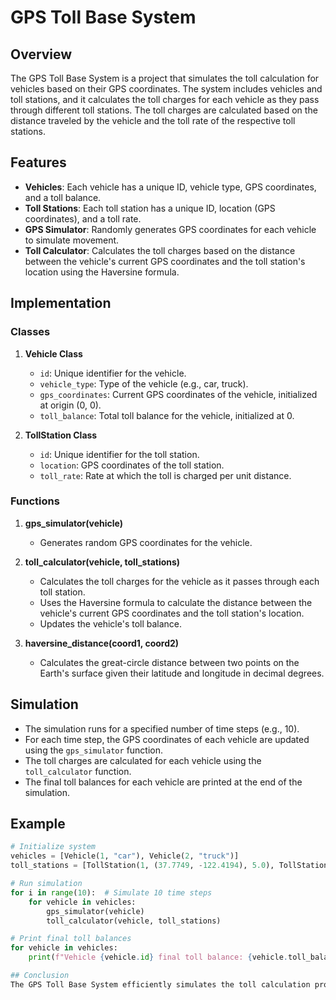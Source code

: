 # GPS Toll Base System

## Overview
The GPS Toll Base System is a project that simulates the toll calculation for vehicles based on their GPS coordinates. The system includes vehicles and toll stations, and it calculates the toll charges for each vehicle as they pass through different toll stations. The toll charges are calculated based on the distance traveled by the vehicle and the toll rate of the respective toll stations.

## Features
- **Vehicles**: Each vehicle has a unique ID, vehicle type, GPS coordinates, and a toll balance.
- **Toll Stations**: Each toll station has a unique ID, location (GPS coordinates), and a toll rate.
- **GPS Simulator**: Randomly generates GPS coordinates for each vehicle to simulate movement.
- **Toll Calculator**: Calculates the toll charges based on the distance between the vehicle's current GPS coordinates and the toll station's location using the Haversine formula.

## Implementation

### Classes

1. **Vehicle Class**
    - `id`: Unique identifier for the vehicle.
    - `vehicle_type`: Type of the vehicle (e.g., car, truck).
    - `gps_coordinates`: Current GPS coordinates of the vehicle, initialized at origin (0, 0).
    - `toll_balance`: Total toll balance for the vehicle, initialized at 0.

2. **TollStation Class**
    - `id`: Unique identifier for the toll station.
    - `location`: GPS coordinates of the toll station.
    - `toll_rate`: Rate at which the toll is charged per unit distance.

### Functions

1. **gps_simulator(vehicle)**
    - Generates random GPS coordinates for the vehicle.

2. **toll_calculator(vehicle, toll_stations)**
    - Calculates the toll charges for the vehicle as it passes through each toll station.
    - Uses the Haversine formula to calculate the distance between the vehicle's current GPS coordinates and the toll station's location.
    - Updates the vehicle's toll balance.

3. **haversine_distance(coord1, coord2)**
    - Calculates the great-circle distance between two points on the Earth's surface given their latitude and longitude in decimal degrees.

## Simulation
- The simulation runs for a specified number of time steps (e.g., 10).
- For each time step, the GPS coordinates of each vehicle are updated using the `gps_simulator` function.
- The toll charges are calculated for each vehicle using the `toll_calculator` function.
- The final toll balances for each vehicle are printed at the end of the simulation.

## Example
```python
# Initialize system
vehicles = [Vehicle(1, "car"), Vehicle(2, "truck")]
toll_stations = [TollStation(1, (37.7749, -122.4194), 5.0), TollStation(2, (37.8024, -122.4056), 3.0)]

# Run simulation
for i in range(10):  # Simulate 10 time steps
    for vehicle in vehicles:
        gps_simulator(vehicle)
        toll_calculator(vehicle, toll_stations)

# Print final toll balances
for vehicle in vehicles:
    print(f"Vehicle {vehicle.id} final toll balance: {vehicle.toll_balance:.2f}")

## Conclusion
The GPS Toll Base System efficiently simulates the toll calculation process for vehicles using GPS coordinates. The system can be expanded to include more vehicles, toll stations, and additional features such as different toll rates for different vehicle types, toll discounts, and more. This project demonstrates the practical application of GPS data and mathematical calculations in real-world scenarios.
```
